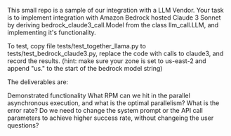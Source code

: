 This small repo is a sample of our integration with a LLM Vendor. Your task is to implement integration with Amazon Bedrock hosted Claude 3 Sonnet by deriving bedrock_claude3_call.Model from the class llm_call.LLM, and implementing it's functionality.

To test, copy file tests/test_together_llama.py to tests/test_bedrock_claude3.py, replace the code with calls to claude3, and record the results. (hint: make sure your zone is set to us-east-2 and append "us." to the start of the bedrock model string)

The deliverables are:

Demonstrated functionality
What RPM can we hit in the parallel asynchronous execution, and what is the optimal parallelism?
What is the error rate?
Do we need to change the system prompt or the API call parameters to achieve higher success rate, without changeing the user questions?
